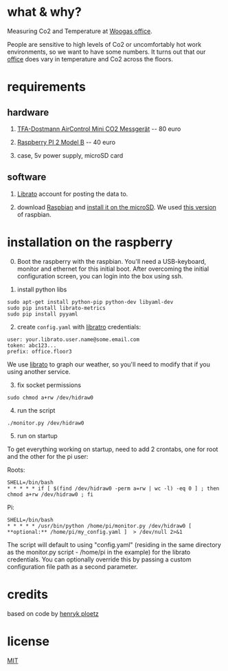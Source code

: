 # what & why?

Measuring Co2 and Temperature at [Woogas office](http://www.wooga.com/jobs/office-tour/).

People are sensitive to high levels of Co2 or uncomfortably hot work environments, so we want to
have some numbers. It turns out that our [office](https://metrics.librato.com/share/dashboards/l7pd2aia) does
vary in temperature and Co2 across the floors.

# requirements

## hardware

1) [TFA-Dostmann AirControl Mini CO2 Messgerät](http://www.amazon.de/dp/B00TH3OW4Q) -- 80 euro

2) [Raspberry PI 2 Model B](http://www.amazon.de/dp/B00T2U7R7I) -- 40 euro

3) case, 5v power supply, microSD card

## software

1) [Librato](https://www.librato.com) account for posting the data to.

2) download [Raspbian](https://www.raspberrypi.org/downloads/) and [install it on the microSD](https://www.raspberrypi.org/documentation/installation/installing-images/README.md). We used [this version](https://github.com/wooga/office_weather/blob/0da94b4255494ecbcf993ec592988503c6c72629/.gitignore#L2) of raspbian.

# installation on the raspberry

0) Boot the raspberry with the raspbian. You'll need a USB-keyboard, monitor and ethernet for this initial boot. After overcoming the initial configuration screen, you can login into the box using ssh.

1) install python libs
```
sudo apt-get install python-pip python-dev libyaml-dev
sudo pip install librato-metrics
sudo pip install pyyaml
```

2) create `config.yaml` with [libratro](https://www.librato.com) credentials:
```
user: your.librato.user.name@some.email.com
token: abc123...
prefix: office.floor3
```

We use [librato](https://www.librato.com) to graph our weather, so you'll need to modify that if you using another service.

3) fix socket permissions
```
sudo chmod a+rw /dev/hidraw0
```

4) run the script
```
./monitor.py /dev/hidraw0
```

5) run on startup

To get everything working on startup, need to add 2 crontabs, one for root
and the other for the pi user:

Roots:

```
SHELL=/bin/bash
* * * * * if [ $(find /dev/hidraw0 -perm a=rw | wc -l) -eq 0 ] ; then chmod a+rw /dev/hidraw0 ; fi
```

Pi:

```
SHELL=/bin/bash
* * * * * /usr/bin/python /home/pi/monitor.py /dev/hidraw0 [ **optional:** /home/pi/my_config.yaml ]  > /dev/null 2>&1
```

The script will default to using "config.yaml" (residing in the same directory as the
monitor.py script - /home/pi in the example) for the librato credentials.
You can optionally override this by passing a custom configuration file path as a second parameter.

# credits

based on code by [henryk ploetz](https://hackaday.io/project/5301-reverse-engineering-a-low-cost-usb-co-monitor/log/17909-all-your-base-are-belong-to-us)

# license

[MIT](http://opensource.org/licenses/MIT)

